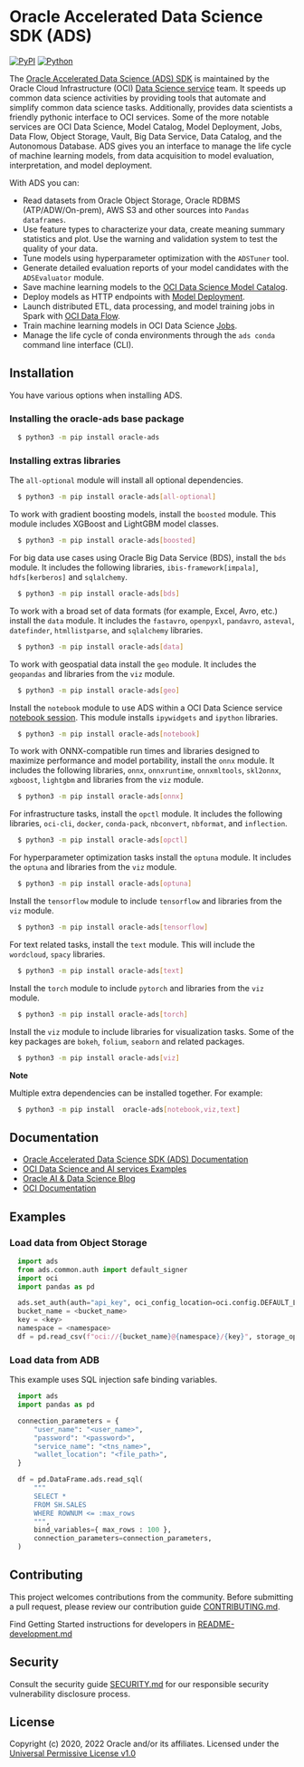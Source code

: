 # Oracle Accelerated Data Science SDK (ADS)

[![PyPI](https://img.shields.io/pypi/v/oracle-ads.svg)](https://pypi.org/project/oracle-ads/) [![Python](https://img.shields.io/pypi/pyversions/oracle-ads.svg?style=plastic)](https://pypi.org/project/oracle-ads/)

The [Oracle Accelerated Data Science (ADS) SDK](https://accelerated-data-science.readthedocs.io/en/latest/index.html) is maintained by the Oracle Cloud Infrastructure (OCI) [Data Science service](https://docs.oracle.com/en-us/iaas/data-science/using/data-science.htm) team. It speeds up common data science activities by providing tools that automate and simplify common data science tasks. Additionally, provides data scientists a friendly pythonic interface to OCI services. Some of the more notable services are OCI Data Science, Model Catalog, Model Deployment, Jobs, Data Flow, Object Storage, Vault, Big Data Service, Data Catalog, and the Autonomous Database. ADS gives you an interface to manage the life cycle of machine learning models, from data acquisition to model evaluation, interpretation, and model deployment.

With ADS you can:

 - Read datasets from Oracle Object Storage, Oracle RDBMS (ATP/ADW/On-prem), AWS S3 and other sources into `Pandas dataframes`.
 - Use feature types to characterize your data, create meaning summary statistics and plot. Use the warning and validation system to test the quality of your data.
 - Tune models using hyperparameter optimization with the `ADSTuner` tool.
 - Generate detailed evaluation reports of your model candidates with the `ADSEvaluator` module.
 - Save machine learning models to the [OCI Data Science Model Catalog](https://docs.oracle.com/en-us/iaas/data-science/using/models-about.htm).
 - Deploy models as HTTP endpoints with [Model Deployment](https://docs.oracle.com/en-us/iaas/data-science/using/model-dep-about.htm).
 - Launch distributed ETL, data processing, and model training jobs in Spark with [OCI Data Flow](https://docs.oracle.com/en-us/iaas/data-flow/using/home.htm).
 - Train machine learning models in OCI Data Science [Jobs](https://docs.oracle.com/en-us/iaas/data-science/using/jobs-about.htm).
 - Manage the life cycle of conda environments through the `ads conda` command line interface (CLI).

## Installation

You have various options when installing ADS.

### Installing the oracle-ads base package

```bash
  $ python3 -m pip install oracle-ads
```

### Installing extras libraries

The `all-optional` module will install all optional dependencies.

```bash
  $ python3 -m pip install oracle-ads[all-optional]
```

To work with gradient boosting models, install the `boosted` module. This module includes XGBoost and LightGBM model classes.

```bash
  $ python3 -m pip install oracle-ads[boosted]
```

For big data use cases using Oracle Big Data Service (BDS), install the `bds` module. It includes the following libraries, `ibis-framework[impala]`, `hdfs[kerberos]` and `sqlalchemy`.

```bash
  $ python3 -m pip install oracle-ads[bds]
```

To work with a broad set of data formats (for example, Excel, Avro, etc.) install the `data` module. It includes the `fastavro`, `openpyxl`, `pandavro`, `asteval`, `datefinder`, `htmllistparse`, and `sqlalchemy` libraries.

```bash
  $ python3 -m pip install oracle-ads[data]
```

To work with geospatial data install the `geo` module. It includes the `geopandas` and libraries from the `viz` module.

```bash
  $ python3 -m pip install oracle-ads[geo]
```

Install the `notebook` module to use ADS within a OCI Data Science service [notebook session](https://docs.oracle.com/en-us/iaas/data-science/using/manage-notebook-sessions.htm). This module installs `ipywidgets` and `ipython` libraries.

```bash
  $ python3 -m pip install oracle-ads[notebook]
```

To work with ONNX-compatible run times and libraries designed to maximize performance and model portability, install the `onnx` module. It includes the following libraries, `onnx`, `onnxruntime`, `onnxmltools`, `skl2onnx`, `xgboost`, `lightgbm` and libraries from the `viz` module.

```bash
  $ python3 -m pip install oracle-ads[onnx]
```

For infrastructure tasks, install the `opctl` module. It includes the following libraries, `oci-cli`, `docker`, `conda-pack`, `nbconvert`, `nbformat`, and `inflection`.

```bash
  $ python3 -m pip install oracle-ads[opctl]
```

For hyperparameter optimization tasks install the `optuna` module. It includes the `optuna` and libraries from the `viz` module.

```bash
  $ python3 -m pip install oracle-ads[optuna]
```

Install the `tensorflow` module to include `tensorflow` and libraries from the `viz` module.

```bash
  $ python3 -m pip install oracle-ads[tensorflow]
```

For text related tasks, install the `text` module. This will include the `wordcloud`, `spacy` libraries.

```bash
  $ python3 -m pip install oracle-ads[text]
```

Install the `torch` module to include `pytorch` and libraries from the `viz` module.

```bash
  $ python3 -m pip install oracle-ads[torch]
```

Install the `viz` module to include libraries for visualization tasks. Some of the key packages are `bokeh`, `folium`, `seaborn` and related packages.

```bash
  $ python3 -m pip install oracle-ads[viz]
```

**Note**

Multiple extra dependencies can be installed together. For example:

```bash
  $ python3 -m pip install  oracle-ads[notebook,viz,text]
```

## Documentation

  - [Oracle Accelerated Data Science SDK (ADS) Documentation](https://accelerated-data-science.readthedocs.io/en/latest/index.html)
  - [OCI Data Science and AI services Examples](https://github.com/oracle/oci-data-science-ai-samples)
  - [Oracle AI & Data Science Blog](https://blogs.oracle.com/ai-and-datascience/)
  - [OCI Documentation](https://docs.oracle.com/en-us/iaas/data-science/using/data-science.htm)

## Examples

### Load data from Object Storage

```python
  import ads
  from ads.common.auth import default_signer
  import oci
  import pandas as pd

  ads.set_auth(auth="api_key", oci_config_location=oci.config.DEFAULT_LOCATION, profile="DEFAULT")
  bucket_name = <bucket_name>
  key = <key>
  namespace = <namespace>
  df = pd.read_csv(f"oci://{bucket_name}@{namespace}/{key}", storage_options=default_signer())
```

### Load data from ADB 

This example uses SQL injection safe binding variables.

```python
  import ads
  import pandas as pd

  connection_parameters = {
      "user_name": "<user_name>",
      "password": "<password>",
      "service_name": "<tns_name>",
      "wallet_location": "<file_path>",
  }

  df = pd.DataFrame.ads.read_sql(
      """
      SELECT *
      FROM SH.SALES
      WHERE ROWNUM <= :max_rows
      """,
      bind_variables={ max_rows : 100 },
      connection_parameters=connection_parameters,
  )
```

## Contributing

This project welcomes contributions from the community. Before submitting a pull request, please review our contribution guide [CONTRIBUTING.md](https://github.com/oracle/accelerated-data-science/blob/main/CONTRIBUTING.md).

Find Getting Started instructions for developers in [README-development.md](https://github.com/oracle/accelerated-data-science/blob/main/README-development.md)

## Security

Consult the security guide [SECURITY.md](https://github.com/oracle/accelerated-data-science/blob/main/SECURITY.md) for our responsible security vulnerability disclosure process.

## License

Copyright (c) 2020, 2022 Oracle and/or its affiliates. Licensed under the [Universal Permissive License v1.0](https://oss.oracle.com/licenses/upl/)
